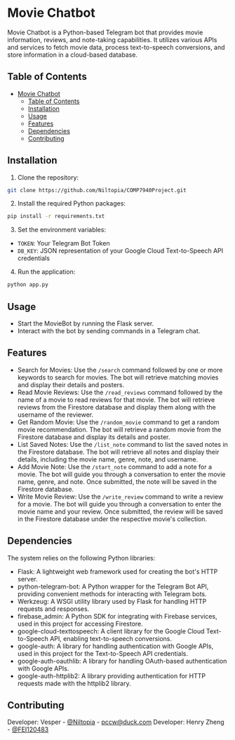 # Movie Chatbot

Movie Chatbot is a Python-based Telegram bot that provides movie information, reviews, and note-taking capabilities. It utilizes various APIs and services to fetch movie data, process text-to-speech conversions, and store information in a cloud-based database.

## Table of Contents

- [Movie Chatbot](#movie-chatbot)
  - [Table of Contents](#table-of-contents)
  - [Installation](#installation)
  - [Usage](#usage)
  - [Features](#features)
  - [Dependencies](#dependencies)
  - [Contributing](#contributing)

## Installation

1. Clone the repository:

```bash
git clone https://github.com/Niltopia/COMP7940Project.git
```

2. Install the required Python packages:

```bash
pip install -r requirements.txt
```

3. Set the environment variables:

- `TOKEN`: Your Telegram Bot Token
- `DB_KEY`: JSON representation of your Google Cloud Text-to-Speech API credentials

4. Run the application:

```bash
python app.py
```

## Usage

- Start the MovieBot by running the Flask server.
- Interact with the bot by sending commands in a Telegram chat.

## Features

- Search for Movies: Use the `/search` command followed by one or more keywords to search for movies. The bot will retrieve matching movies and display their details and posters.
- Read Movie Reviews: Use the `/read_reviews` command followed by the name of a movie to read reviews for that movie. The bot will retrieve reviews from the Firestore database and display them along with the username of the reviewer.
- Get Random Movie: Use the `/random_movie` command to get a random movie recommendation. The bot will retrieve a random movie from the Firestore database and display its details and poster.
- List Saved Notes: Use the `/list_note` command to list the saved notes in the Firestore database. The bot will retrieve all notes and display their details, including the movie name, genre, note, and username.
- Add Movie Note: Use the `/start_note` command to add a note for a movie. The bot will guide you through a conversation to enter the movie name, genre, and note. Once submitted, the note will be saved in the Firestore database.
- Write Movie Review: Use the `/write_review` command to write a review for a movie. The bot will guide you through a conversation to enter the movie name and your review. Once submitted, the review will be saved in the Firestore database under the respective movie's collection.

## Dependencies

The system relies on the following Python libraries:

- Flask: A lightweight web framework used for creating the bot's HTTP server.
- python-telegram-bot: A Python wrapper for the Telegram Bot API, providing convenient methods for interacting with Telegram bots.
- Werkzeug: A WSGI utility library used by Flask for handling HTTP requests and responses.
- firebase_admin: A Python SDK for integrating with Firebase services, used in this project for accessing Firestore.
- google-cloud-texttospeech: A client library for the Google Cloud Text-to-Speech API, enabling text-to-speech conversions.
- google-auth: A library for handling authentication with Google APIs, used in this project for the Text-to-Speech API credentials.
- google-auth-oauthlib: A library for handling OAuth-based authentication with Google APIs.
- google-auth-httplib2: A library providing authentication for HTTP requests made with the httplib2 library.

## Contributing

Developer: Vesper - [@Niltopia](https://github.com/Niltopia) - pccw@duck.com
Developer: Henry Zheng - [@FEI120483](https://github.com/FEI120483)
